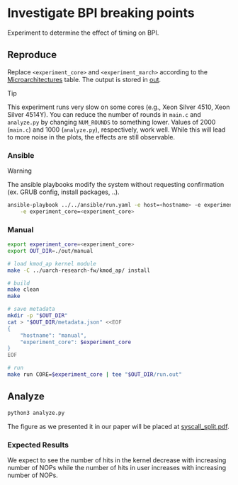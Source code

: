 # Investigate BPI breaking points

Experiment to determine the effect of timing on BPI.


## Reproduce

Replace `<experiment_core>` and `<experiment_march>` according to the [Microarchitectures](../../README.md#microarchitectures) table. The output is stored in [out](./out).

> [!TIP]
> This experiment runs very slow on some cores (e.g., Xeon Silver 4510, Xeon Silver 4514Y).
> You can reduce the number of rounds in `main.c` and `analyze.py` by changing `NUM_ROUNDS` to something lower.
> Values of 2000 (`main.c`) and 1000 (`analyze.py`), respectively, work well.
> While this will lead to more noise in the plots, the effects are still observable.

### Ansible

> [!WARNING]
> The ansible playbooks modify the system without requesting confirmation (ex. GRUB config, install packages, ..).

```bash
ansible-playbook ../../ansible/run.yaml -e host=<hostname> -e experiment=exp-bhi-dis-s \
    -e experiment_core=<experiment_core>
```


### Manual

```bash
export experiment_core=<experiment_core>
export OUT_DIR=./out/manual

# load kmod_ap kernel module
make -C ../uarch-research-fw/kmod_ap/ install

# build
make clean
make

# save metadata
mkdir -p "$OUT_DIR"
cat > "$OUT_DIR/metadata.json" <<EOF
{
    "hostname": "manual",
    "experiment_core": $experiment_core
}
EOF

# run
make run CORE=$experiment_core | tee "$OUT_DIR/run.out"
```


## Analyze

```bash
python3 analyze.py
```

The figure as we presented it in our paper will be placed at [syscall_split.pdf](../../figures/syscall_split.pdf).

### Expected Results

We expect to see the number of hits in the kernel decrease with increasing number of NOPs while the number of hits in user increases with increasing number of NOPs.